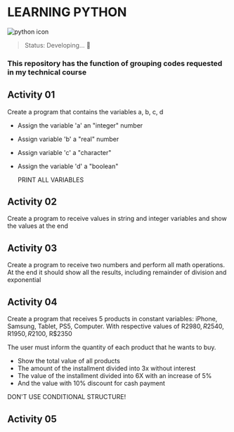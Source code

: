 # LEARNING PYTHON
![python icon](https://user-images.githubusercontent.com/113046021/198093589-35c1f817-d05d-4707-a9df-f510a37dd365.png)
> Status: Developing... 🚧

### This repository has the function of grouping codes requested in my technical course


## Activity 01

Create a program that contains the variables a, b, c, d

+ Assign the variable 'a' an "integer" number
+ Assign variable 'b' a "real" number
+ Assign variable 'c' a "character"
+ Assign the variable 'd' a "boolean"

  PRINT ALL VARIABLES
  
  
## Activity 02
 
 Create a program to receive values in string and integer variables and show the values at the end


## Activity 03

Create a program to receive two numbers and perform all math operations. At the end it should show all the results, including remainder of division and exponential


## Activity 04

Create a program that receives 5 products in constant variables: iPhone, Samsung, Tablet, PS5, Computer.
With respective values ​​of R$2980, R$2540, R$1950, R$2100, R$2350


The user must inform the quantity of each product that he wants to buy.

+ Show the total value of all products
+ The amount of the installment divided into 3x without interest
+ The value of the installment divided into 6X with an increase of 5%
+ And the value with 10% discount for cash payment

DON'T USE CONDITIONAL STRUCTURE!

## Activity 05
